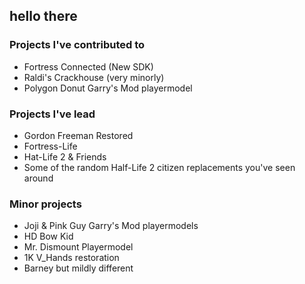 ## hello there

### Projects I've contributed to
- Fortress Connected (New SDK)
- Raldi's Crackhouse (very minorly)
- Polygon Donut Garry's Mod playermodel

### Projects I've lead
- Gordon Freeman Restored
- Fortress-Life
- Hat-Life 2 & Friends
- Some of the random Half-Life 2 citizen replacements you've seen around

### Minor projects
- Joji & Pink Guy Garry's Mod playermodels
- HD Bow Kid
- Mr. Dismount Playermodel
- 1K V_Hands restoration
- Barney but mildly different
